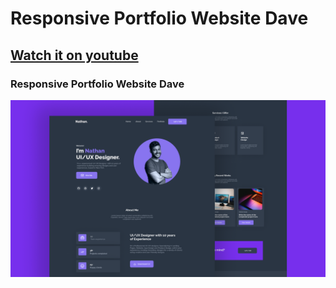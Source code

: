 # Responsive Portfolio Website Dave
## [Watch it on youtube]([https://youtu.be/TytkIbNQ634](https://youtu.be/9IfAYsRRWjE))
### Responsive Portfolio Website Dave

![preview img](/preview.png)
